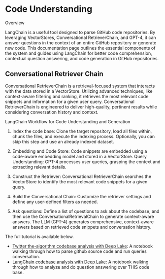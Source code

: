 Code Understanding
==================

Overview

LangChain is a useful tool designed to parse GitHub code repositories. By leveraging VectorStores, Conversational RetrieverChain, and GPT-4, it can answer questions in the context of an entire GitHub repository or generate new code. This documentation page outlines the essential components of the system and guides using LangChain for better code comprehension, contextual question answering, and code generation in GitHub repositories.

Conversational Retriever Chain[​](#conversational-retriever-chain "Direct link to Conversational Retriever Chain")
------------------------------------------------------------------------------------------------------------------

Conversational RetrieverChain is a retrieval-focused system that interacts with the data stored in a VectorStore. Utilizing advanced techniques, like context-aware filtering and ranking, it retrieves the most relevant code snippets and information for a given user query. Conversational RetrieverChain is engineered to deliver high-quality, pertinent results while considering conversation history and context.

LangChain Workflow for Code Understanding and Generation

1.  Index the code base: Clone the target repository, load all files within, chunk the files, and execute the indexing process. Optionally, you can skip this step and use an already indexed dataset.
    
2.  Embedding and Code Store: Code snippets are embedded using a code-aware embedding model and stored in a VectorStore. Query Understanding: GPT-4 processes user queries, grasping the context and extracting relevant details.
    
3.  Construct the Retriever: Conversational RetrieverChain searches the VectorStore to identify the most relevant code snippets for a given query.
    
4.  Build the Conversational Chain: Customize the retriever settings and define any user-defined filters as needed.
    
5.  Ask questions: Define a list of questions to ask about the codebase, and then use the ConversationalRetrievalChain to generate context-aware answers. The LLM (GPT-4) generates comprehensive, context-aware answers based on retrieved code snippets and conversation history.
    

The full tutorial is available below.

*   [Twitter the-algorithm codebase analysis with Deep Lake](/docs/use_cases/code/twitter-the-algorithm-analysis-deeplake.html): A notebook walking through how to parse github source code and run queries conversation.
*   [LangChain codebase analysis with Deep Lake](/docs/use_cases/code/code-analysis-deeplake.html): A notebook walking through how to analyze and do question answering over THIS code base.